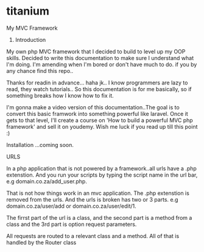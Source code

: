 # titanium
My MVC Framework

1. Introduction

My own php MVC framework that I decided to build to level up my OOP skills. 
Decided to write this documentation to make sure I understand what I'm doing.
I'm amending when I'm bored or don't have much to do. if you by any chance find this repo..

Thanks for readin in advance... haha jk.. I know programmers are lazy to read, they watch tutorials..
So this documentation is for me basically, so if something breaks how I know how to fix it.

I'm gonna make a video version of this documentation..The goal is to convert this basic framwork into 
something powerful like laravel. Once it gets to that level, I'll create a course on 'How to build a powerful 
 MVC php framework' and sell it on youdemy. Wish me luck if you read up till this point :)


Installation
...coming soon.

URLS

In a php application that is not powered by a framework..all urls have a .php extenstion.
And you run your scripts by typing the script name in the url bar, e.g domain.co.za/add_user.php.

That is not how things work in an mvc application. The .php extenstion is removed from the urls.
And the urls is broken has two or 3 parts. e.g domain.co.za/user/add or domain.co.za/user/edit/1.

The firrst part of the url is a class, and the second part is a method from a class and the 3rd part is option 
request parameters.

All requests are routed to a relevant class and a method. All of that is handled by the Router class



